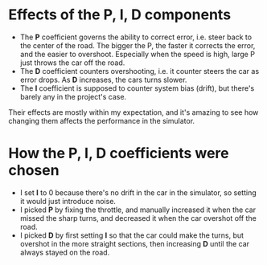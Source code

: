 # Effects of the P, I, D components
* The **P** coefficient governs the ability to correct error, i.e. steer back to the center of the road. The bigger the P, the faster it corrects the error, and the easier to overshoot. Especially when the speed is high, large P just throws the car off the road.
* The **D** coefficient counters overshooting, i.e. it counter steers the car as error drops. As **D** increases, the cars turns slower.
* The **I** coefficient is supposed to counter system bias (drift), but there's barely any in the project's case.

Their effects are mostly within my expectation, and it's amazing to see how changing them affects the performance in the simulator.

# How the P, I, D coefficients were chosen
* I set **I** to 0 because there's no drift in the car in the simulator, so setting it would just introduce noise.
* I picked **P** by fixing the throttle, and manually increased it when the car missed the sharp turns, and decreased it when the car overshot off the road.
* I picked **D** by first setting **I** so that the car could make the turns, but overshot in the more straight sections, then increasing **D** until the car always stayed on the road.

